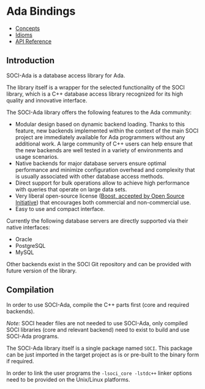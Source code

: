 # Ada Bindings

* [Concepts](concepts.md)
* [Idioms](idioms.md)
* [API Reference](reference.md)

## Introduction

SOCI-Ada is a database access library for Ada.

The library itself is a wrapper for the selected functionality of the SOCI library, which is a C++ database access library recognized for its high quality and innovative interface.

The SOCI-Ada library offers the following features to the Ada community:

* Modular design based on dynamic backend loading. Thanks to this feature, new backends implemented within the context of the main SOCI project are immediately available for Ada programmers without any additional work. A large community of C++ users can help ensure that the new backends are well tested in a variety of environments and usage scenarios.
* Native backends for major database servers ensure optimal performance and minimize configuration overhead and complexity that is usually associated with other database access methods.
* Direct support for bulk operations allow to achieve high performance with queries that operate on large data sets.
* Very liberal open-source license ([Boost, accepted by Open Source Initiative](https://www.opensource.org/licenses/bsl1.0.html)) that encourages both commercial and non-commercial use.
* Easy to use and compact interface.

Currently the following database servers are directly supported via their native interfaces:

* Oracle
* PostgreSQL
* MySQL

Other backends exist in the SOCI Git repository and can be provided with future version of the library.

## Compilation

In order to use SOCI-Ada, compile the C++ parts first (core and required backends).

*Note:* SOCI header files are not needed to use SOCI-Ada, only compiled SOCI libraries (core and relevant backend) need to exist to build and use SOCI-Ada programs.

The SOCI-Ada library itself is a single package named `SOCI`. This package can be just imported in the target project as is or pre-built to the binary form if required.

In order to link the user programs the `-lsoci_core -lstdc++` linker options need to be provided on the Unix/Linux platforms.
